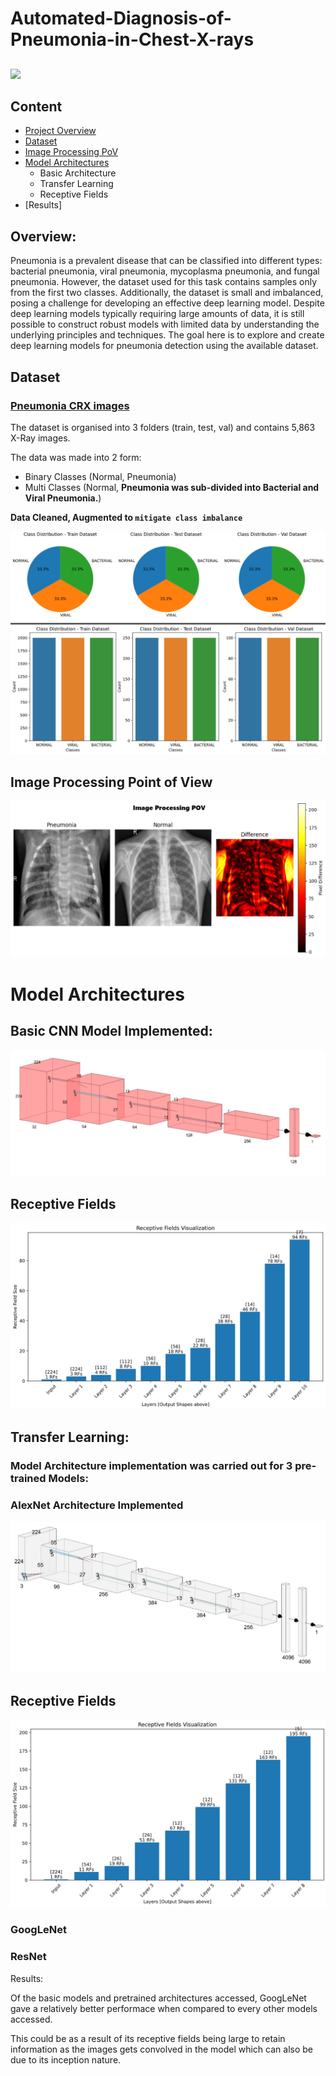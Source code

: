 # Automated-Diagnosis-of-Pneumonia-in-Chest-X-rays

## 

![](https://www.scientificanimations.com/wp-content/uploads/2018/06/Pathogens-causing-pneumonia_180607_04.jpg)

## Content
- [Project Overview](#overview)
- [Dataset](#dataset)
- [Image Processing PoV](#image-processing-point-of-view)
- [Model Architectures](#model-architectures)
    - Basic Architecture
    - Transfer Learning
    - Receptive Fields
- [Results]



## Overview:

Pneumonia is a prevalent disease that can be classified into different types: bacterial pneumonia, viral pneumonia, mycoplasma pneumonia, and fungal pneumonia. However, the dataset used for this task contains samples only from the first two classes. Additionally, the dataset is small and imbalanced, posing a challenge for developing an effective deep learning model. Despite deep learning models typically requiring large amounts of data, it is still possible to construct robust models with limited data by understanding the underlying principles and techniques. The goal here is to explore and create deep learning models for pneumonia detection using the available dataset.


## Dataset

### [Pneumonia CRX images](https://www.kaggle.com/paultimothymooney/chest-xray-pneumonia)

The dataset is organised into 3 folders (train, test, val) and contains 5,863 X-Ray images.

The data was made into 2 form:

  - Binary Classes (Normal, Pneumonia)
  - Multi Classes (Normal, **Pneumonia was sub-divided into Bacterial and Viral Pneumonia.**)

**Data Cleaned, Augmented to `mitigate class imbalance`**


![](https://github.com/Lawrytime/Automated-Diagnosis-of-Pneumonia-in-Chest-X-rays/blob/main/Data%20Distribution%20(Post-Augmenttation)%20.png)

## Image Processing Point of View

![](https://github.com/Lawrytime/Automated-Diagnosis-of-Pneumonia-in-Chest-X-rays/blob/main/assets/img_process.png)

##  

# Model Architectures

## Basic CNN Model Implemented:

![](https://github.com/Lawrytime/Automated-Diagnosis-of-Pneumonia-in-Chest-X-rays/blob/main/assets/CNN.png)

##  

## Receptive Fields

![](https://github.com/Lawrytime/Automated-Diagnosis-of-Pneumonia-in-Chest-X-rays/blob/main/assets/RF.png)

##  

## Transfer Learning:

### Model Architecture implementation was carried out for 3 pre-trained Models:

### AlexNet Architecture Implemented


![](https://github.com/Lawrytime/Automated-Diagnosis-of-Pneumonia-in-Chest-X-rays/blob/main/assets/alexnet.png)


## Receptive Fields

![](https://github.com/Lawrytime/Automated-Diagnosis-of-Pneumonia-in-Chest-X-rays/blob/main/assets/RF_Alex.png)

### GoogLeNet


### ResNet

Results:

Of the basic models and pretrained architectures accessed, GoogLeNet gave a relatively better performace when compared to every other models accessed.

This could be as a result of its receptive fields being large to retain information as the images gets convolved in the model which can also be due to its inception nature.


### 
